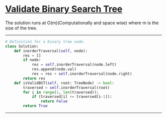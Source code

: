 # [Validate Binary Search Tree](https://leetcode.com/explore/featured/card/top-interview-questions-easy/94/trees/625/)

The solution runs at O(m)(Computationally and space wise) where m is the size of the tree.
___
```python
# Definition for a binary tree node.
class Solution:
    def inorderTraversal(self, node):
        res = []
        if node:
            res = self.inorderTraversal(node.left)
            res.append(node.val)
            res = res + self.inorderTraversal(node.right)
        return res
    def isValidBST(self, root: TreeNode) -> bool:
        traversed = self.inorderTraversal(root)
        for i in range(1, len(traversed)):
            if (traversed[i] <= traversed[i-1]):
                return False
        return True
```
___